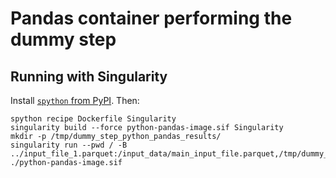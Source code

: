 # Pandas container performing the dummy step

## Running with Singularity

Install [`spython` from PyPI](https://github.com/singularityhub/singularity-cli). Then:

```
spython recipe Dockerfile Singularity
singularity build --force python-pandas-image.sif Singularity
mkdir -p /tmp/dummy_step_python_pandas_results/
singularity run --pwd / -B ../input_file_1.parquet:/input_data/main_input_file.parquet,/tmp/dummy_step_python_pandas_results/:/results ./python-pandas-image.sif
```